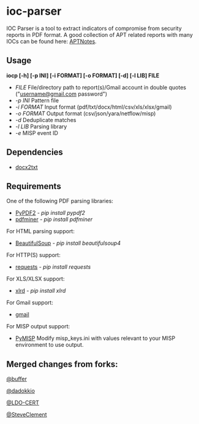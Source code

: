# ioc-parser
IOC Parser is a tool to extract indicators of compromise from security reports in PDF format. A good collection of APT related reports with many IOCs can be found here: [APTNotes](https://github.com/kbandla/APTnotes).

## Usage
**iocp [-h] [-p INI] [-i FORMAT] [-o FORMAT] [-d] [-l LIB] FILE**
* *FILE* File/directory path to report(s)/Gmail account in double quotes ("username@gmail.com password")
* *-p INI* Pattern file
* *-i FORMAT* Input format (pdf/txt/docx/html/csv/xls/xlsx/gmail)
* *-o FORMAT* Output format (csv/json/yara/netflow/misp)
* *-d* Deduplicate matches
* *-l LIB* Parsing library
* *-e* MISP event ID


## Dependencies

* [docx2txt](http://docx2txt.sourceforge.net/)

## Requirements
One of the following PDF parsing libraries:
* [PyPDF2](https://github.com/mstamy2/PyPDF2) - *pip install pypdf2*
* [pdfminer](https://github.com/euske/pdfminer) - *pip install pdfminer*

For HTML parsing support:
* [BeautifulSoup](http://www.crummy.com/software/BeautifulSoup/) - *pip install beautifulsoup4*

For HTTP(S) support:
* [requests](http://docs.python-requests.org/en/latest/) - *pip install requests*

For XLS/XLSX support:
* [xlrd](https://github.com/python-excel/xlrd) - *pip install xlrd*

For Gmail support:
* [gmail](https://github.com/charlierguo/gmail)

For MISP output support:
* [PyMISP](https://github.com/MISP/PyMISP)
Modify misp_keys.ini with values relevant to your MISP environment to use output.

## Merged changes from forks:

[@buffer](https://github.com/buffer/ioc_parser/)

[@dadokkio](https://github.com/dadokkio/ioc_parser/)

[@LDO-CERT](https://github.com/LDO-CERT/ioc_parser/)

[@SteveClement](https://github.com/SteveClement/ioc_parser)
